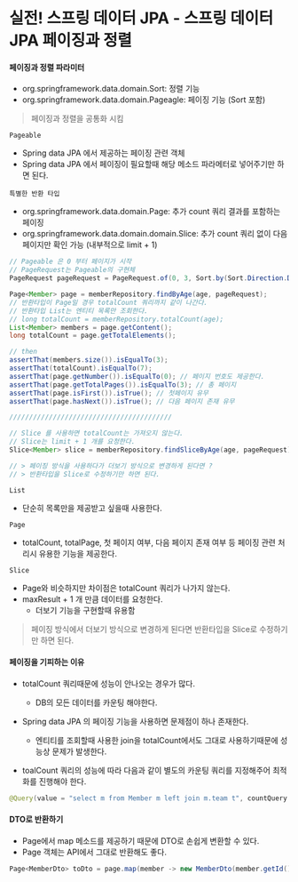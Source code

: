 # 실전! 스프링 데이터 JPA - 스프링 데이터 JPA 페이징과 정렬

#### 페이징과 정렬 파라미터
- org.springframework.data.domain.Sort: 정렬 기능
- org.springframework.data.domain.Pageagle: 페이징 기능 (Sort 포함)

> 페이징과 정렬을 공통화 시킴

`Pageable`
- Spring data JPA 에서 제공하는 페이징 관련 객체
- Spring data JPA 에서 페이징이 필요할때 해당 메소드 파라메터로 넣어주기만 하면 된다.


`특별한 반환 타입`
- org.springframework.data.domain.Page: 추가 count 쿼리 결과를 포함하는 페이징
- org.springframework.data.domain.domain.Slice: 추가 count 쿼리 없이 다음페이지만 확인 가능 (내부적으로 limit + 1)


```java
// Pageable 은 0 부터 페이지가 시작
// PageRequest는 Pageable의 구현체
PageRequest pageRequest = PageRequest.of(0, 3, Sort.by(Sort.Direction.DESC, "username"));

Page<Member> page = memberRepository.findByAge(age, pageRequest);
// 반환타입이 Page일 경우 totalCount 쿼리까지 같이 나간다.
// 반환타입 List는 엔티티 목록만 조회한다.
// long totalCount = memberRepository.totalCount(age);
List<Member> members = page.getContent();
long totalCount = page.getTotalElements();

// then
assertThat(members.size()).isEqualTo(3);
assertThat(totalCount).isEqualTo(7);
assertThat(page.getNumber()).isEqualTo(0); // 페이지 번호도 제공한다.
assertThat(page.getTotalPages()).isEqualTo(3); // 총 페이지
assertThat(page.isFirst()).isTrue(); // 첫페이지 유무
assertThat(page.hasNext()).isTrue(); // 다음 페이지 존재 유무

/////////////////////////////////////////

// Slice 를 사용하면 totalCount는 가져오지 않는다.
// Slice는 limit + 1 개를 요청한다.
Slice<Member> slice = memberRepository.findSliceByAge(age, pageRequest);

// > 페이징 방식을 사용하다가 더보기 방식으로 변경하게 된다면 ?
// > 반환타입을 Slice로 수정하기만 하면 된다.
```

`List`
- 단순히 목록만을 제공받고 싶을때 사용한다.

`Page`
- totalCount, totalPage, 첫 페이지 여부, 다음 페이지 존재 여부 등 페이징 관련 처리시 유용한 기능을 제공한다.

`Slice`
- Page와 비슷하지만 차이점은 totalCount 쿼리가 나가지 않는다.
- maxResult + 1 개 만큼 데이터를 요청한다.
    - 더보기 기능을 구현할때 유용함

> 페이징 방식에서 더보기 방식으로 변경하게 된다면 반환타입을 Slice로 수정하기만 하면 된다.

#### 페이징을 기피하는 이유
- totalCount 쿼리때문에 성능이 안나오는 경우가 많다.
    - DB의 모든 데이터를 카운팅 해야한다.

- Spring data JPA 의 페이징 기능을 사용하면 문제점이 하나 존재한다.
    - 엔티티를 조회할때 사용한 join을 totalCount에서도 그대로 사용하기때문에 성능상 문제가 발생한다.
- toalCount 쿼리의 성능에 따라 다음과 같이 별도의 카운팅 쿼리를 지정해주어 최적화를 진행해야 한다.
```java
@Query(value = "select m from Member m left join m.team t", countQuery = "select count(m) from Member m")
```

#### DTO로 반환하기
- Page에서 map 메소드를 제공하기 때문에 DTO로 손쉽게 변환할 수 있다.
- Page 객체는 API에서 그대로 반환해도 좋다.
```java
Page<MemberDto> toDto = page.map(member -> new MemberDto(member.getId(), member.getUsername(), null));
```

